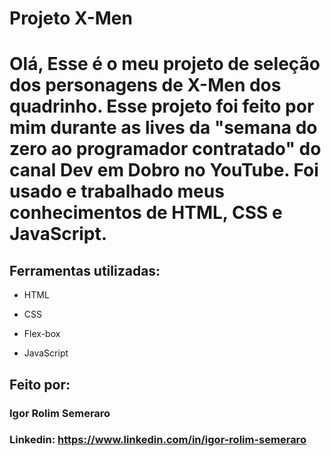 # Projeto X-Men

# Olá, Esse é o meu projeto de seleção dos personagens de X-Men dos quadrinho. Esse projeto foi feito por mim durante as lives da "semana do zero ao programador contratado" do canal Dev em Dobro no YouTube. Foi usado e trabalhado meus conhecimentos de HTML, CSS e JavaScript.

<!-- ![image](https://raw.githubusercontent.com/IgorRolimSemeraro/calculadora-de-imc/main/src/image/screenshot.png) -->

## Ferramentas utilizadas:

* HTML

* CSS

* Flex-box

* JavaScript

## Feito por:

### Igor Rolim Semeraro

### Linkedin: https://www.linkedin.com/in/igor-rolim-semeraro